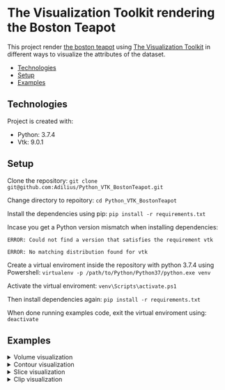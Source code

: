 # The Visualization Toolkit rendering the Boston Teapot
This project render [the boston teapot](https://www.sjbaker.org/wiki/index.php?title=The_History_of_The_Teapot) using [The Visualization Toolkit](https://vtk.org/) in different ways to visualize the attributes of the dataset. 
* [Technologies](#technologies)
* [Setup](#setup)
* [Examples](#examples)

## Technologies
Project is created with:
* Python: 3.7.4
* Vtk: 9.0.1

## Setup
Clone the repository: `git clone git@github.com:Adilius/Python_VTK_BostonTeapot.git`

Change directory to repoitory: `cd Python_VTK_BostonTeapot`

Install the dependencies using pip: `pip install -r requirements.txt`

Incase you get a Python version mismatch when installing dependencies:

```
ERROR: Could not find a version that satisfies the requirement vtk

ERROR: No matching distribution found for vtk
```
Create a virtual enviroment inside the repository with python 3.7.4 using Powershell: `virtualenv -p /path/to/Python/Python37/python.exe venv`

Activate the virtual enviroment: `venv\Scripts\activate.ps1`

Then install dependencies again: `pip install -r requirements.txt`

When done running examples code, exit the virtual enviroment using: `deactivate`

## Examples

<details>
<summary>Volume visualization</summary>
Run it using command: 
  
```python
python volume.py
```
https://user-images.githubusercontent.com/43440295/115959178-41143a00-a50b-11eb-93aa-c0f0220c6dec.mp4
</details>

<details>
<summary>Contour visualization</summary>
Run it using command: 
  
```python
python contour.py
```
https://user-images.githubusercontent.com/43440295/115965096-cad20080-a527-11eb-95c7-79206c488b98.mp4
</details>

<details>
<summary>Slice visualization</summary>
Run it using command: 
  
```python
python slice.py
```
https://user-images.githubusercontent.com/43440295/115959180-42ddfd80-a50b-11eb-8e5a-b6d9d25c2f08.mp4
</details>

<details>
<summary>Clip visualization</summary>
Run it using command: 
  
```python
python contour_clip.py
```
https://user-images.githubusercontent.com/43440295/115971134-06c88e00-a547-11eb-9555-295ba2a7dfe9.mp4
</details>
